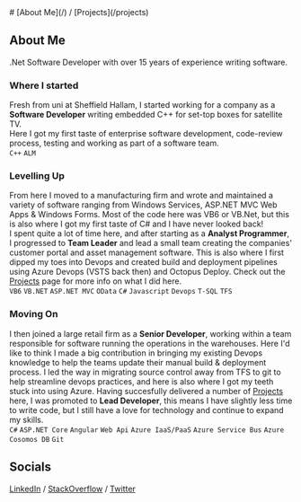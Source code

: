 <link rel="stylesheet" href="https://cdnjs.cloudflare.com/ajax/libs/font-awesome/5.15.3/css/all.min.css"/>
# [About Me](/) / [Projects](/projects)

## About Me

.Net Software Developer with over 15 years of experience writing software.

### Where I started
Fresh from uni at Sheffield Hallam, I started working for a company as a **Software Developer** writing embedded C++ for set-top boxes for satellite TV.  
Here I got my first taste of enterprise software development, code-review process, testing and working as part of a software team.  
`C++` `ALM`

### Levelling Up
From here I moved to a manufacturing firm and wrote and maintained a variety of software ranging from Windows Services, ASP.NET MVC Web Apps & Windows Forms. Most of the code here was VB6 or VB.Net, but this is also where I got my first taste of C# and I have never looked back!  
I spent quite a lot of time here, and after starting as a **Analyst Programmer**, I progressed to **Team Leader** and lead a small team creating the companies' customer portal and asset management software.
This is also where I first dipped my toes into Devops and created build and deployment pipelines using Azure Devops (VSTS back then) and Octopus Deploy.
Check out the [Projects](/projects) page for more info on what I did here.  
`VB6` `VB.NET` `ASP.NET MVC` `OData` `C#` `Javascript` `Devops` `T-SQL` `TFS`

### Moving On
I then joined a large retail firm as a **Senior Developer**, working within a team responsible for software running the operations in the warehouses. Here I'd like to think I made a big contribution in bringing my existing Devops knowledge to help the teams update their manual build & deployment process. 
I led the way in migrating source control away from TFS to git to help streamline devops practices, and here is also where I got my teeth stuck into using Azure.
Having succesfully delivered a number of [Projects](/projects) here, I was promoted to **Lead Developer**, this means I have slightly less time to write code, but I still have a love for technology and continue to expand my skills.  
`C#` `ASP.NET Core` `Angular` `Web Api` `Azure IaaS/PaaS` `Azure Service Bus` `Azure Cosomos DB` `Git`


## Socials

<i class="fab fa-fw fa-linkedin-in"></i> [LinkedIn](https://www.linkedin.com/in/philip-reed) / <i class="fab fa-fw fa-stack-overflow"></i> [StackOverflow](https://stackoverflow.com/users/2064829/philreed) / <i class="fab fa-fw fa-twitter"></i> [Twitter](https://twitter.com/philip_reed)
